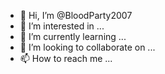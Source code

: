 - 👋 Hi, I’m @BloodParty2007
- 👀 I’m interested in ...
- 🌱 I’m currently learning ...
- 💞️ I’m looking to collaborate on ...
- 📫 How to reach me ...

<!---
BloodParty2007/BloodParty2007 is a ✨ special ✨ repository because its `README.md` (this file) appears on your GitHub profile.
You can click the Preview link to take a look at your changes.
--
